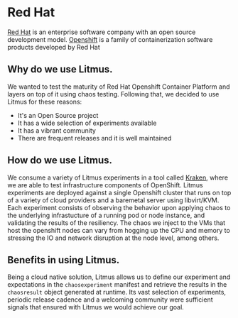 # Red Hat
[Red Hat](https://www.redhat.com) is an enterprise software company with an open source development model.  [Openshift](https://www.openshift.com/) is a family of containerization software products developed by Red Hat

## Why do we use Litmus.  
We wanted to test the maturity of Red Hat Openshift Container Platform and layers on top of it using chaos testing. Following that, we decided to use Litmus for these reasons:
- It's an Open Source project
- It has a wide selection of experiments available
- It has a vibrant community
- There are frequent releases and it is well maintained

## How do we use Litmus.  
We consume a variety of Litmus experiments in a tool called [Kraken](https://github.com/cloud-bulldozer/kraken), where we are able to test infrastructure components of OpenShift. 
Litmus experiments are deployed against a single Openshift cluster that runs on top of a variety of cloud providers and a baremetal server using libvirt/KVM. 
Each experiment consists of observing the behavior upon applying chaos to the underlying infrastucture of a running pod or node instance, and validating the results of the resiliency. 
The chaos we inject to the VMs that host the openshift nodes can vary from hogging up the CPU and memory to stressing the IO and network disruption at the node level, among others. 


## Benefits in using Litmus.   
Being a cloud native solution, Litmus allows us to define our experiment and expectations in the `chaosexperiment` manifest and retrieve the results in the `chaosresult` object generated at runtime. 
Its vast selection of experiments, periodic release cadence and a welcoming community were sufficient signals that ensured with Litmus we would achieve our goal.

